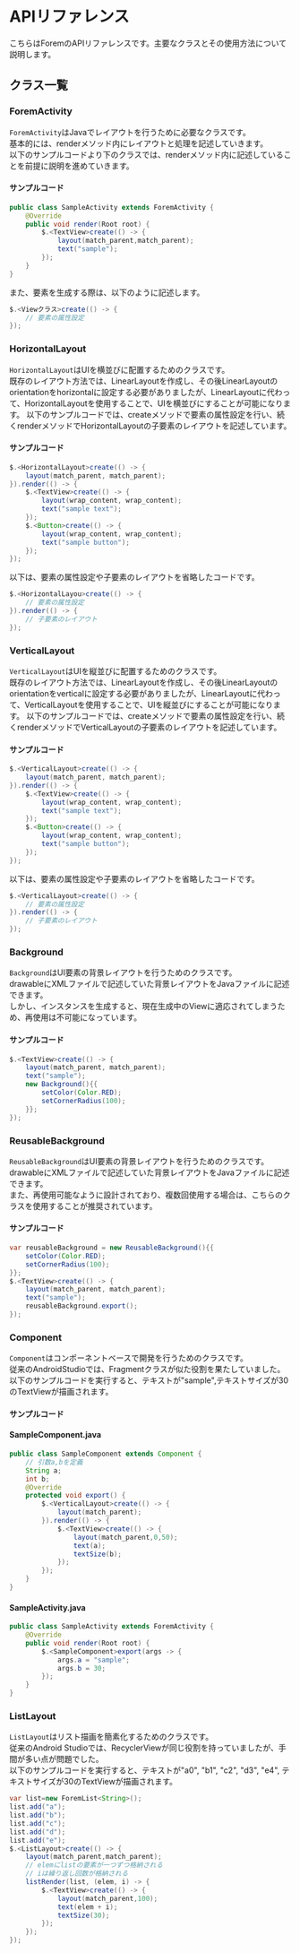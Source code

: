 # APIリファレンス

こちらはForemのAPIリファレンスです。主要なクラスとその使用方法について説明します。

## クラス一覧

<h3 id="ForemActivity">ForemActivity</h3>

`ForemActivity`はJavaでレイアウトを行うために必要なクラスです。  
基本的には、renderメソッド内にレイアウトと処理を記述していきます。  
以下のサンプルコードより下のクラスでは、renderメソッド内に記述していることを前提に説明を進めていきます。
#### サンプルコード
```java
public class SampleActivity extends ForemActivity {
    @Override
    public void render(Root root) {
        $.<TextView>create(() -> {
            layout(match_parent,match_parent);
            text("sample");
        });
    }
}
```
また、要素を生成する際は、以下のように記述します。  
```java
$.<Viewクラス>create(() -> {
    // 要素の属性設定
});
```

<h3 id="HorizontalLayout">HorizontalLayout</h3>

`HorizontalLayout`はUIを横並びに配置するためのクラスです。  
既存のレイアウト方法では、LinearLayoutを作成し、その後LinearLayoutのorientationをhorizontalに設定する必要がありましたが、LinearLayoutに代わって、HorizontalLayoutを使用することで、UIを横並びにすることが可能になります。
以下のサンプルコードでは、createメソッドで要素の属性設定を行い、続くrenderメソッドでHorizontalLayoutの子要素のレイアウトを記述しています。
#### サンプルコード
```java
$.<HorizontalLayout>create(() -> {
    layout(match_parent, match_parent);
}).render(() -> {
    $.<TextView>create(() -> {
        layout(wrap_content, wrap_content);
        text("sample text");
    });
    $.<Button>create(() -> {
        layout(wrap_content, wrap_content);
        text("sample button");
    });
});
```
以下は、要素の属性設定や子要素のレイアウトを省略したコードです。
```java
$.<HorizontalLayou>create(() -> {
    // 要素の属性設定
}).render(() -> {
    // 子要素のレイアウト
});
```

<h3 id="VerticalLayout">VerticalLayout</h3>

`VerticalLayout`はUIを縦並びに配置するためのクラスです。  
既存のレイアウト方法では、LinearLayoutを作成し、その後LinearLayoutのorientationをverticalに設定する必要がありましたが、LinearLayoutに代わって、VerticalLayoutを使用することで、UIを縦並びにすることが可能になります。
以下のサンプルコードでは、createメソッドで要素の属性設定を行い、続くrenderメソッドでVerticalLayoutの子要素のレイアウトを記述しています。
#### サンプルコード
```java
$.<VerticalLayout>create(() -> {
    layout(match_parent, match_parent);
}).render(() -> {
    $.<TextView>create(() -> {
        layout(wrap_content, wrap_content);
        text("sample text");
    });
    $.<Button>create(() -> {
        layout(wrap_content, wrap_content);
        text("sample button");
    });
});
```
以下は、要素の属性設定や子要素のレイアウトを省略したコードです。
```java
$.<VerticalLayout>create(() -> {
    // 要素の属性設定
}).render(() -> {
    // 子要素のレイアウト
});
```

<h3 id="Background">Background</h3>

`Background`はUI要素の背景レイアウトを行うためのクラスです。  
drawableにXMLファイルで記述していた背景レイアウトをJavaファイルに記述できます。  
しかし、インスタンスを生成すると、現在生成中のViewに適応されてしまうため、再使用は不可能になっています。
#### サンプルコード
```java
$.<TextView>create(() -> {
    layout(match_parent, match_parent);
    text("sample");
    new Background(){{
        setColor(Color.RED);
        setCornerRadius(100);
    }};
});
```

<h3 id="ReusableBackground">ReusableBackground</h3>

`ReusableBackground`はUI要素の背景レイアウトを行うためのクラスです。  
drawableにXMLファイルで記述していた背景レイアウトをJavaファイルに記述できます。  
また、再使用可能なように設計されており、複数回使用する場合は、こちらのクラスを使用することが推奨されています。
#### サンプルコード
```java
var reusableBackground = new ReusableBackground(){{
    setColor(Color.RED);
    setCornerRadius(100);
}};
$.<TextView>create(() -> {
    layout(match_parent, match_parent);
    text("sample");
    reusableBackground.export();
});
```
<h3 id="Component">Component</h3>

`Component`はコンポーネントベースで開発を行うためのクラスです。  
従来のAndroidStudioでは、Fragmentクラスが似た役割を果たしていました。  
以下のサンプルコードを実行すると、テキストが"sample",テキストサイズが30のTextViewが描画されます。
#### サンプルコード
#### SampleComponent.java
```java
public class SampleComponent extends Component {
    // 引数a,bを定義
    String a;
    int b;
    @Override
    protected void export() {
        $.<VerticalLayout>create(() -> {
            layout(match_parent);
        }).render(() -> {
            $.<TextView>create(() -> {
                layout(match_parent,0,50);
                text(a);
                textSize(b);
            });
        });
    }
}
```

#### SampleActivity.java
```java
public class SampleActivity extends ForemActivity {
    @Override
    public void render(Root root) {
        $.<SampleComponent>export(args -> {
            args.a = "sample";
            args.b = 30;
        });
    }
}
```

<h3 id="ListLayout">ListLayout</h3>

`ListLayout`はリスト描画を簡素化するためのクラスです。  
従来のAndroid Studioでは、RecyclerViewが同じ役割を持っていましたが、手間が多い点が問題でした。  
以下のサンプルコードを実行すると、テキストが"a0", "b1", "c2", "d3", "e4", テキストサイズが30のTextViewが描画されます。  
```java
var list=new ForemList<String>();
list.add("a");
list.add("b");
list.add("c");
list.add("d");
list.add("e");
$.<ListLayout>create(() -> {
    layout(match_parent,match_parent);
    // elemにlistの要素が一つずつ格納される
    // iは繰り返し回数が格納される
    listRender(list, (elem, i) -> {
        $.<TextView>create(() -> {
            layout(match_parent,100);
            text(elem + i);
            textSize(30);
        });
    });
});
```
